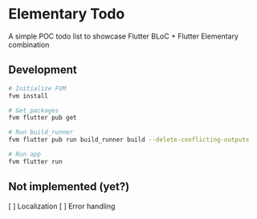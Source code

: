 # Elementary Todo

A simple POC todo list to showcase Flutter BLoC + Flutter Elementary combination

## Development

```bash
# Initialize FVM
fvm install

# Get packages
fvm flutter pub get

# Run build_runner
fvm flutter pub run build_runner build --delete-conflicting-outputs

# Run app
fvm flutter run
```

## Not implemented (yet?)

[ ] Localization
[ ] Error handling
